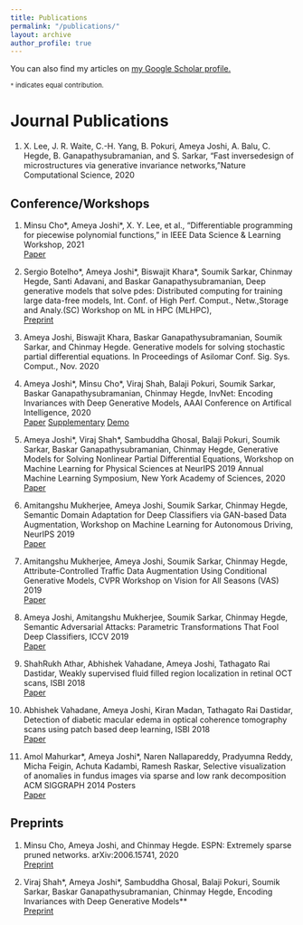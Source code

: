 ```yaml
---
title: Publications
permalink: "/publications/"
layout: archive
author_profile: true
---
```


You can also find my articles on <u><a href="https://scholar.google.co.in/citations?user=jZgsp_sAAAAJ&hl=en" target="_blank">my Google Scholar profile</a>.</u>

<small>`*` indicates equal contribution.</small>

# Journal Publications

1. X. Lee, J. R. Waite, C.-H. Yang, B. Pokuri, Ameya Joshi, A. Balu, C. Hegde, B. Ganapathysubramanian, and S. Sarkar, “Fast inversedesign of microstructures via generative invariance networks,”Nature Computational Science, 2020

## Conference/Workshops

1. Minsu Cho\*, Ameya Joshi\*, X. Y. Lee, et al., “Differentiable programming for piecewise polynomial functions,” in IEEE Data Science & Learning Workshop, 2021 <br><a href="https://openreview.net/forum?id=gXDMbkguCMY">Paper</a> 

2. Sergio Botelho\*, Ameya Joshi\*, Biswajit Khara\*, Soumik Sarkar, Chinmay Hegde, Santi Adavani, and Baskar Ganapathysubramanian, Deep generative models that solve pdes: Distributed computing for training large data-free models, Int. Conf. of High Perf. Comput., Netw.,Storage and Analy.(SC) Workshop on ML in HPC (MLHPC),<br>
<a href="https://arxiv.org/abs/2007.12792">Preprint</a>

3. Ameya Joshi, Biswajit Khara, Baskar Ganapathysubramanian, Soumik Sarkar, and Chinmay Hegde. Generative models for solving stochastic partial differential equations. In Proceedings of Asilomar Conf. Sig. Sys. Comput., Nov. 2020

4. Ameya Joshi\*, Minsu Cho\*, Viraj Shah, Balaji Pokuri, Soumik Sarkar, Baskar Ganapathysubramanian, Chinmay Hegde, InvNet: Encoding Invariances with Deep Generative Models, AAAI Conference on Artifical Intelligence, 2020 <br>
<a target="_blank" href="publications/AAAI_InvNet.pdf">Paper</a> 
<a target="_blank" href="publications/InvnetAppendix.pdf">Supplementary</a>
<a href="https://invnet-emulator.herokuapp.com/">Demo</a>

5. Ameya Joshi\*, Viraj Shah\*, Sambuddha Ghosal, Balaji Pokuri, Soumik Sarkar, Baskar Ganapathysubramanian, Chinmay Hegde, Generative Models for Solving Nonlinear Partial Differential Equations, 
Workshop on Machine Learning for Physical Sciences at NeurIPS 2019
Annual Machine Learning Symposium, New York Academy of Sciences, 2020 <br>
<a target="_blank" href="publications/PDE_MLPhysicsWorkshop_camera_ready.pdf">Paper</a>

6. Amitangshu Mukherjee, Ameya Joshi, Soumik Sarkar, Chinmay Hegde, Semantic Domain Adaptation for Deep Classifiers via GAN-based Data Augmentation, Workshop on Machine Learning for Autonomous Driving, NeurIPS 2019 <br>
<a href="https://ml4ad.github.io/files/papers/Semantic%20Domain%20Adaptation%20for%20Deep%20Classifiers%20via%20GAN-based%20Data%20Augmentation.pdf">Paper</a>

7. Amitangshu Mukherjee, Ameya Joshi,  Soumik Sarkar, Chinmay Hegde, Attribute-Controlled Traffic Data Augmentation Using Conditional Generative Models, CVPR Workshop on Vision for All Seasons (VAS) 2019 <br>
<a target="_blank" href="http://openaccess.thecvf.com/content_CVPRW_2019/papers/Vision%20for%20All%20Seasons%20Bad%20Weather%20and%20Nighttime/Mukherjee_Attribute-Controlled_Traffic_Data_Augmentation_Using_Conditional_Generative_Models_CVPRW_2019_paper.pdf">Paper</a>

8. Ameya Joshi, Amitangshu Mukherjee, Soumik Sarkar, Chinmay Hegde, Semantic Adversarial Attacks: Parametric Transformations That Fool Deep Classifiers, ICCV 2019 <br>
<a href="https://arxiv.org/pdf/1904.08489.pdf">Paper</a>

9. ShahRukh Athar, Abhishek Vahadane, Ameya Joshi, Tathagato Rai Dastidar, Weakly supervised fluid filled region localization in retinal OCT scans, ISBI 2018<br>
<a target="_blank" href="publications/ISBI18_0472_FI.pdf">Paper</a>

10. Abhishek Vahadane, Ameya Joshi, Kiran Madan, Tathagato Rai Dastidar, Detection of diabetic macular edema in optical coherence tomography scans using patch based deep learning, ISBI 2018<br>
<a target="_blank" href="publications/ISBI18_0159_FI.pdf">Paper</a>

11. Amol Mahurkar\*, Ameya Joshi\*, Naren Nallapareddy, Pradyumna Reddy, Micha Feigin, Achuta Kadambi, Ramesh Raskar, Selective visualization of anomalies in fundus images via sparse and low rank decomposition<br>
ACM SIGGRAPH 2014 Posters<br>
<a href="https://dl.acm.org/citation.cfm?id=2630595">Paper</a>


## Preprints

1. Minsu Cho, Ameya Joshi, and Chinmay Hegde. ESPN: Extremely sparse pruned networks. arXiv:2006.15741, 2020<br>
<a href="https://arxiv.org/abs/2006.15741">Preprint</a>

2. Viraj Shah\*, Ameya Joshi\*, Sambuddha Ghosal, Balaji Pokuri, Soumik Sarkar, Baskar Ganapathysubramanian, Chinmay Hegde, Encoding Invariances with Deep Generative Models**<br>
<a href="https://arxiv.org/abs/1906.01626">Preprint</a>

